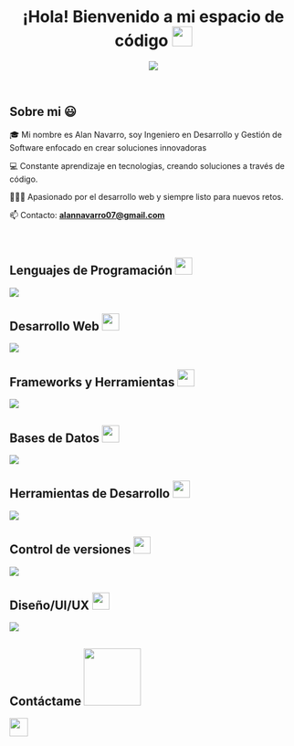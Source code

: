 <h1 align="center"><b>¡Hola! Bienvenido a mi espacio de código </b><img src="https://media.giphy.com/media/hvRJCLFzcasrR4ia7z/giphy.gif" width="35"></h1>

<p align="center">
  <a href="https://github.com/DenverCoder1/readme-typing-svg"><img src="https://readme-typing-svg.herokuapp.com?font=Time+New+Roman&color=%23C8BE25&size=25&center=true&vCenter=true&width=600&height=100&lines=Desarrollo+Full+Stack;Resolución+de+Problemas;Aprendizaje+Continuo;Organización;Proactividad;Gestión+de+Tiempo;Comunicación+Efectiva"></a>
</p>
<br>
<h2>Sobre mi 😃</h2>
<!--Intro start-->

<p align="left">
🎓 Mi nombre es Alan Navarro, soy Ingeniero en Desarrollo y Gestión de Software enfocado en crear soluciones innovadoras
  
💻 Constante aprendizaje en tecnologias, creando soluciones a través de código.

👨🏻‍💻 Apasionado por el desarrollo web y siempre listo para nuevos retos.

📫 Contacto: **alannavarro07@gmail.com**
<!--Intro end-->
  </p>
<br>

<h2>Lenguajes de Programación  <img src = "https://media2.giphy.com/media/QssGEmpkyEOhBCb7e1/giphy.gif?cid=ecf05e47a0n3gi1bfqntqmob8g9aid1oyj2wr3ds3mg700bl&rid=giphy.gif" width = 30px></h2>
<p align="left">
<!--tech stack icons-->
<p align="left">
  <a href="https://skillicons.dev">
    <img src="https://skillicons.dev/icons?i=js,cs,ts,java,kotlin,php&perline=20" />
  </a>
</p>

<h2>Desarrollo Web  <img src = "https://media2.giphy.com/media/QssGEmpkyEOhBCb7e1/giphy.gif?cid=ecf05e47a0n3gi1bfqntqmob8g9aid1oyj2wr3ds3mg700bl&rid=giphy.gif" width = 30px></h2>
<p align="left">
<!--tech stack icons-->
<p align="left">
  <a href="https://skillicons.dev">
    <img src="https://skillicons.dev/icons?i=html,css&perline=20" />
  </a>
</p>

<h2>Frameworks y Herramientas  <img src = "https://media2.giphy.com/media/QssGEmpkyEOhBCb7e1/giphy.gif?cid=ecf05e47a0n3gi1bfqntqmob8g9aid1oyj2wr3ds3mg700bl&rid=giphy.gif" width = 30px></h2>
<p align="left">
<!--tech stack icons-->
<p align="left">
  <a href="https://skillicons.dev">
    <img src="https://skillicons.dev/icons?i=nodejs,express,dotnet,jquery,npm,bootstrap,react,angular&perline=20" />
  </a>
</p>

<h2>Bases de Datos <img src = "https://media2.giphy.com/media/QssGEmpkyEOhBCb7e1/giphy.gif?cid=ecf05e47a0n3gi1bfqntqmob8g9aid1oyj2wr3ds3mg700bl&rid=giphy.gif" width = 30px></h2>
<p align="left">
<!--tech stack icons-->
<p align="left">
  <a href="https://skillicons.dev">
    <img src="https://skillicons.dev/icons?i=mysql,mongodb,firebase&perline=20" />
  </a>
</p>

<h2>Herramientas de Desarrollo   <img src = "https://media2.giphy.com/media/QssGEmpkyEOhBCb7e1/giphy.gif?cid=ecf05e47a0n3gi1bfqntqmob8g9aid1oyj2wr3ds3mg700bl&rid=giphy.gif" width = 30px></h2>
<p align="left">
<!--tech stack icons-->
<p align="left">
  <a href="https://skillicons.dev">
    <img src="https://skillicons.dev/icons?i=visualstudio,vscode,androidstudio,stackoverflow&perline=20" />
  </a>
</p>

<h2>Control de versiones  <img src = "https://media2.giphy.com/media/QssGEmpkyEOhBCb7e1/giphy.gif?cid=ecf05e47a0n3gi1bfqntqmob8g9aid1oyj2wr3ds3mg700bl&rid=giphy.gif" width = 30px></h2>
<p align="left">
<!--tech stack icons-->
<p align="left">
  <a href="https://skillicons.dev">
    <img src="https://skillicons.dev/icons?i=git,github&perline=20" />
  </a>
</p>

<h2>Diseño/UI/UX  <img src = "https://media2.giphy.com/media/QssGEmpkyEOhBCb7e1/giphy.gif?cid=ecf05e47a0n3gi1bfqntqmob8g9aid1oyj2wr3ds3mg700bl&rid=giphy.gif" width = 30px></h2>
<p align="left">
<!--tech stack icons-->
<p align="left">
  <a href="https://skillicons.dev">
    <img src="https://skillicons.dev/icons?i=figma&perline=20" />
  </a>
</p>


<h2>Contáctame <img src='https://raw.githubusercontent.com/ShahriarShafin/ShahriarShafin/main/Assets/handshake.gif' width="100px"></h2>
<a href = 'https://www.linkedin.com/in/alan-navarro-189259218'> <img width = '32px' align= 'center' src="https://raw.githubusercontent.com/rahulbanerjee26/githubAboutMeGenerator/main/icons/linked-in-alt.svg"/></a> 


